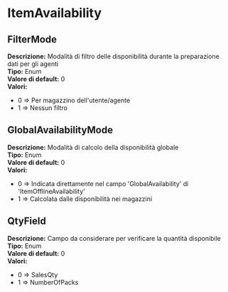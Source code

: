 # ItemAvailability
FilterMode 
----
**Descrizione:** Modalità di filtro delle disponibilità durante la preparazione dati per gli agenti	 
**Tipo:** Enum	 
**Valore di default:** 0	 
**Valori:**
* 0 => Per magazzino dell'utente/agente
* 1 => Nessun filtro

GlobalAvailabilityMode 
----
**Descrizione:** Modalità di calcolo della disponibilità globale	 
**Tipo:** Enum	 
**Valore di default:** 0	 
**Valori:**
* 0 => Indicata direttamente nel campo 'GlobalAvailability' di 'ItemOfflineAvailability'
* 1 => Calcolata dalle disponibilità nei magazzini

QtyField 
----
**Descrizione:** Campo da considerare per verificare la quantità disponibile	 
**Tipo:** Enum	 
**Valore di default:** 0	 
**Valori:**
* 0 => SalesQty
* 1 => NumberOfPacks

